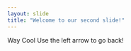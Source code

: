 ```yaml
---
layout: slide
title: "Welcome to our second slide!"
---
```

Way Cool
Use the left arrow to go back!

